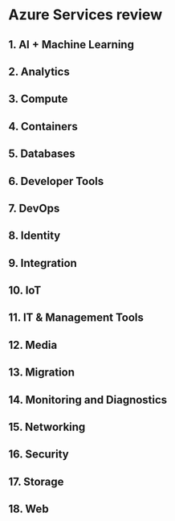 # Azure Services review

## 1. AI + Machine Learning

## 2. Analytics

## 3. Compute

## 4. Containers

## 5. Databases

## 6. Developer Tools

## 7. DevOps

## 8. Identity

## 9. Integration

## 10. IoT

## 11. IT & Management Tools

## 12. Media

## 13. Migration

## 14. Monitoring and Diagnostics


## 15. Networking


## 16. Security


## 17. Storage


## 18. Web





